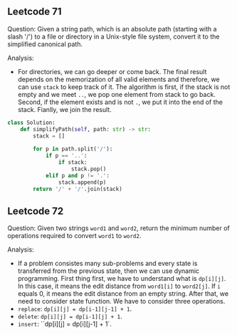 ## Leetcode 71

Question: Given a string path, which is an absolute path (starting with a slash '/') to a file or directory in a Unix-style file system, 
convert it to the simplified canonical path.

Analysis:
- For directories, we can go deeper or come back. The final result depends on the memorization of all valid elements and therefore, we can use `stack` to keep track of it. The algorithm is first, if the stack is not empty and we meet `..`, we pop one element from stack to go back. Second, if the element exists and is not `.`, we put it into the end of the stack. Fianlly, we join the result.

```python
class Solution:
    def simplifyPath(self, path: str) -> str:
        stack = []
        
        for p in path.split('/'):
            if p == '..':
                if stack:
                    stack.pop()
            elif p and p != '.':
                stack.append(p)
        return '/' + '/'.join(stack)
```

## Leetcode 72

Question: Given two strings `word1` and `word2`, return the minimum number of operations required to convert `word1` to `word2`.

Analysis:
- If a problem consistes many sub-problems and every state is transferred from the previous state, then we can use dynamic programming. First thing first, we have to understand what is `dp[i][j]`. In this case, it means the edit distance from `word1[i]` to `word2[j]`. If `i` equals 0, it means the edit distance from an empty string. After that, we need to consider state function. We have to consider three operations. 
- `replace`: `dp[i][j] = dp[i-1][j-1] + 1`.  
- `delete`: `dp[i][j] = dp[i-1][j] + 1`.
- `insert`: ``dp[i][j] = dp[i][j-1] + 1`.


